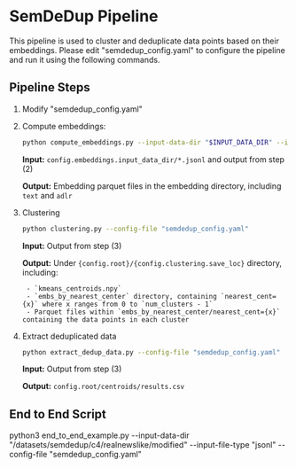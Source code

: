# SemDeDup Pipeline

This pipeline is used to cluster and deduplicate data points based on their embeddings.
Please edit "semdedup_config.yaml" to configure the pipeline and run it using the following commands.


## Pipeline Steps

1) Modify  "semdedup_config.yaml"

2) Compute embeddings:
    ```sh
    python compute_embeddings.py --input-data-dir "$INPUT_DATA_DIR" --input-file-type "json" --config-file "semdedup_config.yaml"
    ```
    **Input:** `config.embeddings.input_data_dir/*.jsonl` and output from step (2)

    **Output:** Embedding  parquet files in the embedding directory, including `text` and `adlr`

3) Clustering
    ```sh
    python clustering.py --config-file "semdedup_config.yaml"
    ```
    **Input:** Output from step (3)

    **Output:** Under `{config.root}/{config.clustering.save_loc}` directory, including:

        - `kmeans_centroids.npy`
        - `embs_by_nearest_center` directory, containing `nearest_cent={x}` where x ranges from 0 to `num_clusters - 1`
        - Parquet files within `embs_by_nearest_center/nearest_cent={x}` containing the data points in each cluster


3) Extract deduplicated data
    ```sh
    python extract_dedup_data.py --config-file "semdedup_config.yaml"
    ```
    **Input:** Output from step (3)

    **Output:** `config.root/centroids/results.csv`

## End to End Script

python3 end_to_end_example.py --input-data-dir "/datasets/semdedup/c4/realnewslike/modified" --input-file-type "jsonl" --config-file "semdedup_config.yaml"
